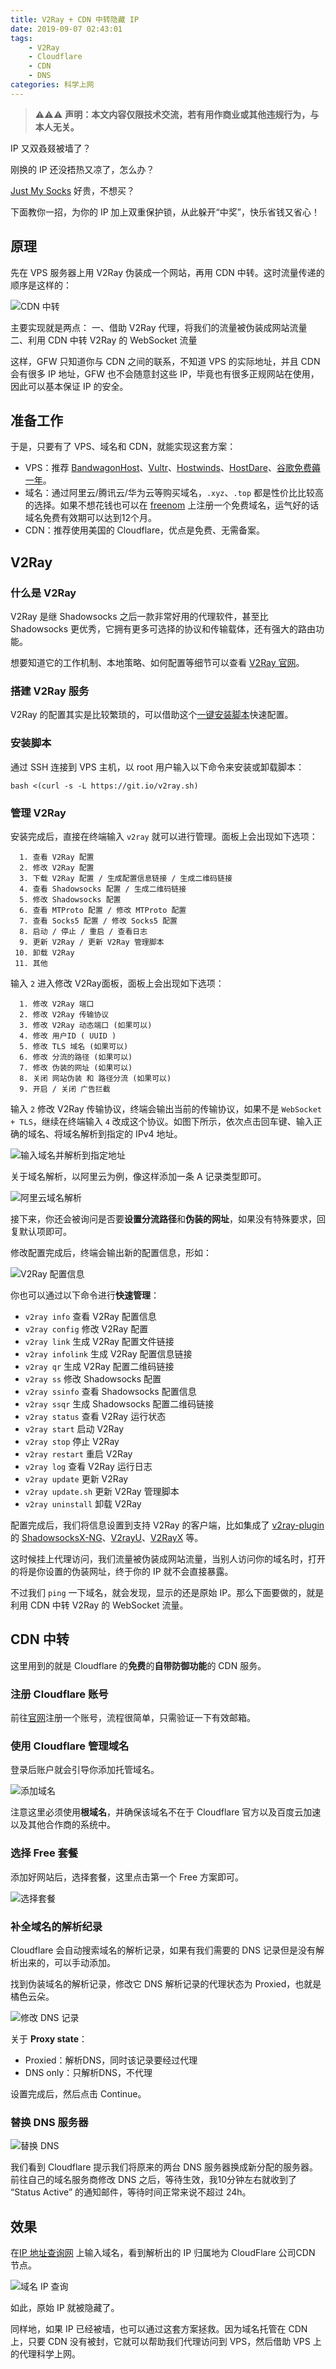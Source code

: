 ```yaml
---
title: V2Ray + CDN 中转隐藏 IP
date: 2019-09-07 02:43:01
tags:
    - V2Ray
    - Cloudflare
    - CDN
    - DNS
categories: 科学上网
---
```


> ⚠️⚠️⚠️ **声明：本文内容仅限技术交流，若有用作商业或其他违规行为，与本人无关。**

<!--more-->

IP 又双叒叕被墙了？

刚换的 IP 还没捂热又凉了，怎么办？

[Just My Socks](https://justmysocks.net) 好贵，不想买？

下面教你一招，为你的 IP 加上双重保护锁，从此躲开“中奖”，快乐省钱又省心！

## 原理

先在 VPS 服务器上用 V2Ray 伪装成一个网站，再用 CDN 中转。这时流量传递的顺序是这样的：

![CDN 中转](visitor-firewall-cdn-vps-website.png)

主要实现就是两点：
一、借助 V2Ray 代理，将我们的流量被伪装成网站流量
二、利用 CDN 中转 V2Ray 的 WebSocket 流量

这样，GFW 只知道你与 CDN 之间的联系，不知道 VPS 的实际地址，并且 CDN 会有很多 IP 地址，GFW 也不会随意封这些 IP，毕竟也有很多正规网站在使用，因此可以基本保证 IP 的安全。

## 准备工作

于是，只要有了 VPS、域名和 CDN，就能实现这套方案：

- VPS：推荐 [BandwagonHost](https://bandwagonhost.com/)、[Vultr](https://www.vultr.com)、[Hostwinds](https://www.hostwinds.com)、[HostDare](https://manage.hostdare.com/index.php)、[谷歌免费薅一年](teach-you-to-build-a-free-Shadowsocks-service)。
- 域名：通过阿里云/腾讯云/华为云等购买域名，`.xyz`、`.top` 都是性价比比较高的选择。如果不想花钱也可以在 [freenom](http://www.freenom.com/nl/index.html) 上注册一个免费域名，运气好的话域名免费有效期可以达到12个月。
- CDN：推荐使用美国的 Cloudflare，优点是免费、无需备案。

## V2Ray

### 什么是 V2Ray

V2Ray 是继 Shadowsocks 之后一款非常好用的代理软件，甚至比 Shadowsocks 更优秀，它拥有更多可选择的协议和传输载体，还有强大的路由功能。

想要知道它的工作机制、本地策略、如何配置等细节可以查看 [V2Ray 官网](https://www.v2ray.com)。

###  搭建 V2Ray 服务

V2Ray 的配置其实是比较繁琐的，可以借助这个[一键安装脚本](https://github.com/233boy/v2ray/wiki/V2Ray一键安装脚本)快速配置。

### 安装脚本

通过 SSH 连接到 VPS 主机，以 root 用户输入以下命令来安装或卸载脚本：

```
bash <(curl -s -L https://git.io/v2ray.sh)
```

### 管理 V2Ray

安装完成后，直接在终端输入 `v2ray` 就可以进行管理。面板上会出现如下选项：

```
  1. 查看 V2Ray 配置
  2. 修改 V2Ray 配置
  3. 下载 V2Ray 配置 / 生成配置信息链接 / 生成二维码链接
  4. 查看 Shadowsocks 配置 / 生成二维码链接
  5. 修改 Shadowsocks 配置
  6. 查看 MTProto 配置 / 修改 MTProto 配置
  7. 查看 Socks5 配置 / 修改 Socks5 配置
  8. 启动 / 停止 / 重启 / 查看日志
  9. 更新 V2Ray / 更新 V2Ray 管理脚本
 10. 卸载 V2Ray
 11. 其他
```

输入 `2` 进入修改 V2Ray面板，面板上会出现如下选项：

```
  1. 修改 V2Ray 端口
  2. 修改 V2Ray 传输协议
  3. 修改 V2Ray 动态端口 (如果可以)
  4. 修改 用户ID ( UUID )
  5. 修改 TLS 域名 (如果可以)
  6. 修改 分流的路径 (如果可以)
  7. 修改 伪装的网址 (如果可以)
  8. 关闭 网站伪装 和 路径分流 (如果可以)
  9. 开启 / 关闭 广告拦截
```

输入 `2` 修改 V2Ray 传输协议，终端会输出当前的传输协议，如果不是 `WebSocket + TLS`，继续在终端输入 `4` 改成这个协议。如图下所示，依次点击回车键、输入正确的域名、将域名解析到指定的 IPv4 地址。

![输入域名并解析到指定地址](domain-name-resolution.png)

关于域名解析，以阿里云为例，像这样添加一条 A 记录类型即可。

![阿里云域名解析](aliyun-resolution.png)

接下来，你还会被询问是否要**设置分流路径**和**伪装的网址**，如果没有特殊要求，回复默认项即可。

修改配置完成后，终端会输出新的配置信息，形如：

![V2Ray 配置信息](v2ray-config.png)

你也可以通过以下命令进行**快速管理**：

- `v2ray info` 查看 V2Ray 配置信息
- `v2ray config` 修改 V2Ray 配置
- `v2ray link` 生成 V2Ray 配置文件链接
- `v2ray infolink` 生成 V2Ray 配置信息链接
- `v2ray qr` 生成 V2Ray 配置二维码链接
- `v2ray ss` 修改 Shadowsocks 配置
- `v2ray ssinfo` 查看 Shadowsocks 配置信息
- `v2ray ssqr` 生成 Shadowsocks 配置二维码链接
- `v2ray status` 查看 V2Ray 运行状态
- `v2ray start` 启动 V2Ray
- `v2ray stop` 停止 V2Ray
- `v2ray restart` 重启 V2Ray
- `v2ray log` 查看 V2Ray 运行日志
- `v2ray update` 更新 V2Ray
- `v2ray update.sh` 更新 V2Ray 管理脚本
- `v2ray uninstall` 卸载 V2Ray

配置完成后，我们将信息设置到支持 V2Ray 的客户端，比如集成了 [v2ray-plugin](https://github.com/shadowsocks/v2ray-plugin) 的 [ShadowsocksX-NG](https://github.com/shadowsocks/ShadowsocksX-NG)、[V2rayU](https://github.com/yanue/V2rayU)、[V2RayX](https://github.com/Cenmrev/V2RayX) 等。

这时候挂上代理访问，我们流量被伪装成网站流量，当别人访问你的域名时，打开的将是你设置的伪装网址，终于你的 IP 就不会直接暴露。

不过我们 `ping` 一下域名，就会发现，显示的还是原始 IP。那么下面要做的，就是利用 CDN 中转 V2Ray 的 WebSocket 流量。

## CDN 中转

这里用到的就是 Cloudflare 的**免费**的**自带防御功能**的 CDN 服务。

### 注册 Cloudflare 账号

前往[官网](https://www.cloudflare.com/)注册一个账号，流程很简单，只需验证一下有效邮箱。

### 使用 Cloudflare 管理域名

登录后账户就会引导你添加托管域名。

![添加域名](add-site.png)

注意这里必须使用**根域名**，并确保该域名不在于 Cloudflare 官方以及百度云加速以及其他合作商的系统中。

### 选择 Free 套餐

添加好网站后，选择套餐，这里点击第一个 Free 方案即可。

![选择套餐](select-a-plan.png)

### 补全域名的解析纪录

Cloudflare 会自动搜索域名的解析记录，如果有我们需要的 DNS 记录但是没有解析出来的，可以手动添加。

找到伪装域名的解析记录，修改它 DNS 解析记录的代理状态为 Proxied，也就是橘色云朵。

![修改 DNS 记录](revise-dns-record.png)

关于 **Proxy state**：

- Proxied：解析DNS，同时该记录要经过代理
- DNS only：只解析DNS，不代理

设置完成后，然后点击 Continue。

### 替换 DNS 服务器

![替换 DNS](replace-nameservers.png)

我们看到 Cloudflare 提示我们将原来的两台 DNS 服务器换成新分配的服务器。前往自己的域名服务商修改 DNS 之后，等待生效，我10分钟左右就收到了 “Status Active” 的通知邮件，等待时间正常来说不超过 24h。

## 效果

在[IP 地址查询网](https://tool.lu/ip/) 上输入域名，看到解析出的 IP 归属地为 CloudFlare 公司CDN 节点。

![域名 IP 查询](ip-query.png)

如此，原始 IP 就被隐藏了。

同样地，如果 IP 已经被墙，也可以通过这套方案拯救。因为域名托管在 CDN 上，只要 CDN 没有被封，它就可以帮助我们代理访问到 VPS，然后借助 VPS 上的代理科学上网。